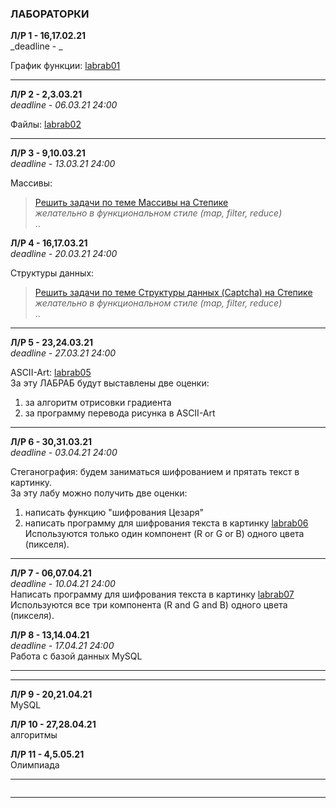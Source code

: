 ### ЛАБОРАТОРКИ  

**Л/Р 1 - 16,17.02.21**  
_deadline - _  

График функции: [labrab01](./labrab01.md)  

---  

**Л/Р 2 - 2,3.03.21**  
_deadline - 06.03.21 24:00_  

Файлы: [labrab02](./labrab02.md)  

---  

**Л/Р 3 - 9,10.03.21**  
_deadline - 13.03.21 24:00_  

Массивы:  
> [Решить задачи по теме Массивы на Степике](https://stepik.org/lesson/416145/step/2?unit=405659)  
> _желательно в функциональном стиле (map, filter, reduce)_  
> ..

**Л/Р 4 - 16,17.03.21**  
_deadline - 20.03.21 24:00_  

Структуры данных:  
> [Решить задачи по теме Структуры данных (Captcha) на Степике](https://stepik.org/lesson/502817/step/1?unit=494533)  
> _желательно в функциональном стиле (map, filter, reduce)_  
> ..

---  

**Л/Р 5 - 23,24.03.21**  
_deadline - 27.03.21 24:00_  

ASCII-Art: [labrab05](./labrab05.md)  
За эту ЛАБРАБ будут выставлены две оценки:  
1) за алгоритм отрисовки градиента  
2) за программу перевода рисунка в ASCII-Art  

---  

**Л/Р 6 - 30,31.03.21**  
_deadline - 03.04.21 24:00_  

Стеганография: будем заниматься шифрованием и прятать текст в картинку.  
За эту лабу можно получить две оценки:  
1) написать функцию "шифрования Цезаря"  
2) написать программу для шифрования текста в картинку [labrab06](./labrab06.md)  
Используются только один компонент (R or G or B) одного цвета (пикселя).  

---  

**Л/Р 7 - 06,07.04.21**  
_deadline - 10.04.21 24:00_  
Написать программу для шифрования текста в картинку [labrab07](./labrab07.md)  
Используются все три компонента (R and G and B) одного цвета (пикселя).  

**Л/Р 8 - 13,14.04.21**  
_deadline - 17.04.21 24:00_  
Работа с базой данных MySQL  

---  


---  

**Л/Р 9 - 20,21.04.21**  
MySQL  

**Л/Р 10 - 27,28.04.21**  
алгоритмы  

**Л/Р 11 - 4,5.05.21**  
Олимпиада

---  

```

```

---

